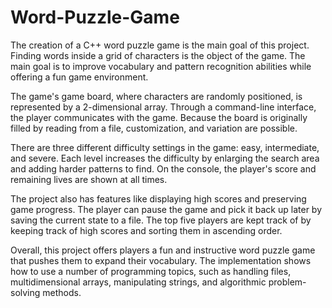 # Word-Puzzle-Game
The creation of a C++ word puzzle game is the main goal of this project. Finding words inside a grid of characters is the object of the game. The main goal is to improve vocabulary and pattern recognition abilities while offering a fun game environment.

The game's game board, where characters are randomly positioned, is represented by a 2-dimensional array. Through a command-line interface, the player communicates with the game. Because the board is originally filled by reading from a file, customization, and variation are possible.

There are three different difficulty settings in the game: easy, intermediate, and severe. Each level increases the difficulty by enlarging the search area and adding harder patterns to find. On the console, the player's score and remaining lives are shown at all times.

The project also has features like displaying high scores and preserving game progress. The player can pause the game and pick it back up later by saving the current state to a file. The top five players are kept track of by keeping track of high scores and sorting them in ascending order.

Overall, this project offers players a fun and instructive word puzzle game that pushes them to expand their vocabulary. The implementation shows how to use a number of programming topics, such as handling files, multidimensional arrays, manipulating strings, and algorithmic problem-solving methods.
